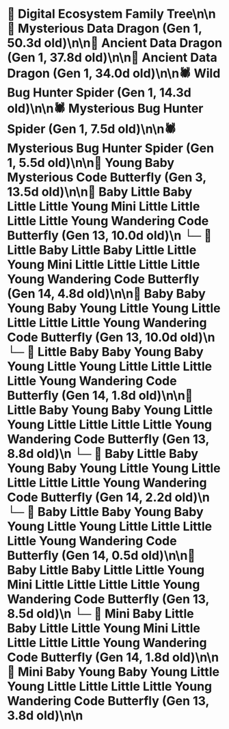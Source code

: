 # 🌳 Digital Ecosystem Family Tree\n\n🐉 Mysterious Data Dragon (Gen 1, 50.3d old)\n\n🐉 Ancient Data Dragon (Gen 1, 37.8d old)\n\n🐉 Ancient Data Dragon (Gen 1, 34.0d old)\n\n🕷️ Wild Bug Hunter Spider (Gen 1, 14.3d old)\n\n🕷️ Mysterious Bug Hunter Spider (Gen 1, 7.5d old)\n\n🕷️ Mysterious Bug Hunter Spider (Gen 1, 5.5d old)\n\n🦋 Young Baby Mysterious Code Butterfly (Gen 3, 13.5d old)\n\n🦋 Baby Little Baby Little Little Young Mini Little Little Little Little Young Wandering Code Butterfly (Gen 13, 10.0d old)\n  └─ 🦋 Little Baby Little Baby Little Little Young Mini Little Little Little Little Young Wandering Code Butterfly (Gen 14, 4.8d old)\n\n🦋 Baby Baby Young Baby Young Little Young Little Little Little Little Young Wandering Code Butterfly (Gen 13, 10.0d old)\n  └─ 🦋 Little Baby Baby Young Baby Young Little Young Little Little Little Little Young Wandering Code Butterfly (Gen 14, 1.8d old)\n\n🦋 Little Baby Young Baby Young Little Young Little Little Little Little Young Wandering Code Butterfly (Gen 13, 8.8d old)\n  └─ 🦋 Baby Little Baby Young Baby Young Little Young Little Little Little Little Young Wandering Code Butterfly (Gen 14, 2.2d old)\n  └─ 🦋 Baby Little Baby Young Baby Young Little Young Little Little Little Little Young Wandering Code Butterfly (Gen 14, 0.5d old)\n\n🦋 Baby Little Baby Little Little Young Mini Little Little Little Little Young Wandering Code Butterfly (Gen 13, 8.5d old)\n  └─ 🦋 Mini Baby Little Baby Little Little Young Mini Little Little Little Little Young Wandering Code Butterfly (Gen 14, 1.8d old)\n\n🦋 Mini Baby Young Baby Young Little Young Little Little Little Little Young Wandering Code Butterfly (Gen 13, 3.8d old)\n\n